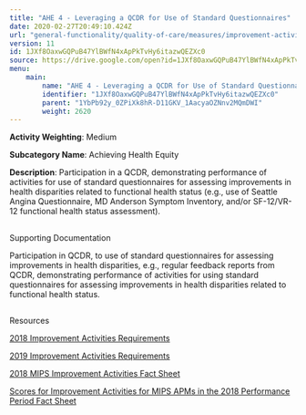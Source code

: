 ```yaml
---
title: "AHE 4 - Leveraging a QCDR for Use of Standard Questionnaires"
date: 2020-02-27T20:49:10.424Z
url: "general-functionality/quality-of-care/measures/improvement-activities-measures/2018-improvement-acti_92.html"
version: 11
id: 1JXf8OaxwGQPuB47YlBWfN4xApPkTvHy6itazwQEZXc0
source: https://drive.google.com/open?id=1JXf8OaxwGQPuB47YlBWfN4xApPkTvHy6itazwQEZXc0
menu:
    main:
        name: "AHE 4 - Leveraging a QCDR for Use of Standard Questionnaires"
        identifier: "1JXf8OaxwGQPuB47YlBWfN4xApPkTvHy6itazwQEZXc0"
        parent: "1YbPb92y_0ZPiXk8hR-D11GKV_1AacyaOZNnv2MQmDWI"
        weight: 2620
---
```









**Activity Weighting**: Medium

**Subcategory Name**: Achieving Health Equity

**Description**: Participation in a QCDR, demonstrating performance of activities for use of standard questionnaires for assessing improvements in health disparities related to functional health status (e.g., use of Seattle Angina Questionnaire, MD Anderson Symptom Inventory, and/or SF-12/VR-12 functional health status assessment).







## 

Supporting Documentation

Participation in QCDR, to use of standard questionnaires for assessing improvements in health disparities, e.g., regular feedback reports from QCDR, demonstrating performance of activities for using standard questionnaires for assessing improvements in health disparities related to functional health status.







## 

Resources

[2018 Improvement Activities Requirements](https://qpp.cms.gov/mips/improvement-activities?py=2018)

[2019 Improvement Activities Requirements](https://qpp.cms.gov/mips/improvement-activities?py=2019)

[2018 MIPS Improvement Activities Fact Sheet](https://qpp.cms.gov/resource/2018%20MIPS%20Improvement%20Activities%20Fact%20Sheet)

[Scores for Improvement Activities for MIPS APMs in the 2018 Performance Period Fact Sheet](https://qpp.cms.gov/resource/2018%20MIPS%20APMs%20improvement%20Activities%20scores%20fact%20sheet)

